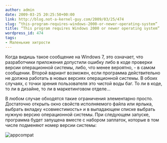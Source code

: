 ```yaml
---
author: admin
date: 2009-03-25 20:25:50+00:00
link: http://blog.not-a-kernel-guy.com/2009/03/25/474
slug: “this-program-requires-windows-2000-or-newer-operating-system”
title: “This program requires Windows 2000 or newer operating system”
wordpress_id: 474
tags:
- Маленькие хитрости
---
```


Когда видишь такое сообщение на Windows 7, это означает, что разработчики приложения допустили ошибку либо в коде проверки версии операционной системы, либо, что менее вероятно, - в самом сообщении. Второй вариант возможен, если программа действительно не должна работать в новых версиях операционной системы. В обоих случаях, с точки зрения пользователя это чистой воды баг. То ли в коде, то ли в дизайне, то ли в маркетинговом отделе…

В любом случае обходятся такие ограничения элементарно просто. Достаточно открыть окно свойств исполняемого файла или ярлыка, выбрать вкладку «совместимость» и в выпадающем списке выбрать нужную версию операционной системы. При следующем запуске, программа будет запущена вместе с набором заплаток, которые в том числе подменяют номер версии системы:

![appcompat](/2009/03/appcompat.png)
